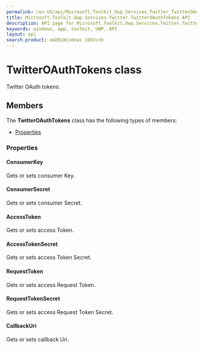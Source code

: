 ```yaml
---
permalink: /en-US/api/Microsoft_Toolkit_Uwp_Services_Twitter_TwitterOAuthTokens.htm
title: Microsoft.Toolkit.Uwp.Services.Twitter.TwitterOAuthTokens API 
description: API page for Microsoft.Toolkit.Uwp.Services.Twitter.TwitterOAuthTokens
keywords: windows, app, toolkit, UWP, API
layout: api
search.product: eADQiWindows 10XVcnh
---
```



# TwitterOAuthTokens class

Twitter OAuth tokens.

## Members

The **TwitterOAuthTokens** class has the following types of members:

* [Properties](#Properties)

### Properties

#### ConsumerKey

Gets or sets consumer Key.



#### ConsumerSecret

Gets or sets consumer Secret.



#### AccessToken

Gets or sets access Token.



#### AccessTokenSecret

Gets or sets access Token Secret.



#### RequestToken

Gets or sets access Request Token.



#### RequestTokenSecret

Gets or sets access Request Token Secret.



#### CallbackUri

Gets or sets callback Uri.



